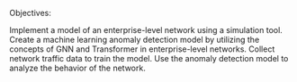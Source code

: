 Objectives:

Implement a model of an enterprise-level network using a simulation tool.
Create a machine learning anomaly detection model by utilizing the concepts of GNN and Transformer in enterprise-level networks.
Collect network traffic data to train the model.
Use the anomaly detection model to analyze the behavior of the network.
